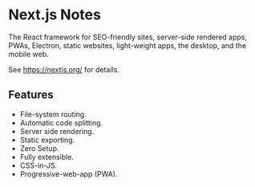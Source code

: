 # Next.js Notes

The React framework for SEO-friendly sites, server-side rendered apps, PWAs, Electron, static websites, light-weight apps, the desktop, and the mobile web.

See https://nextjs.org/ for details.


## Features

- File-system routing.
- Automatic code splitting.
- Server side rendering.
- Static exporting.
- Zero Setup.
- Fully extensible.
- CSS-in-JS.
- Progressive-web-app (PWA).
